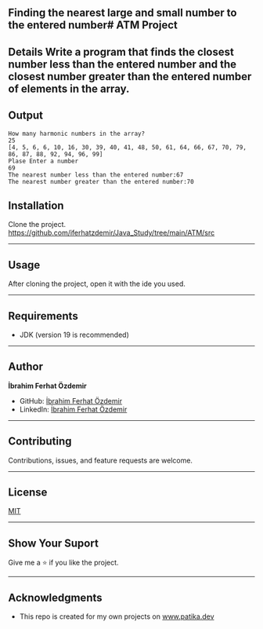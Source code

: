 ## Finding the nearest large and small number to the entered number# ATM Project


Details
Write a program that finds the closest number less than the entered number and the closest number greater than the entered number of elements in the array.
---

## Output
```
How many harmonic numbers in the array?
25
[4, 5, 6, 6, 10, 16, 30, 39, 40, 41, 48, 50, 61, 64, 66, 67, 70, 79, 86, 87, 88, 92, 94, 96, 99]
Plase Enter a number
69
The nearest number less than the entered number:67
The nearest number greater than the entered number:70

```




## Installation
Clone the project.
https://github.com/iferhatzdemir/Java_Study/tree/main/ATM/src

---

## Usage
After cloning the project, open it with the ide you used.

---

## Requirements
* JDK (version 19 is recommended)

---

## Author
**İbrahim Ferhat Özdemir**

* GitHub: [İbrahim Ferhat Özdemir](https://github.com/iferhatzdemir)
* LinkedIn: [İbrahim Ferhat Özdemir](https://www.linkedin.com/in/ibrahim-ferhat-%C3%B6zdemir-4304b4139/
  )
---

## Contributing
Contributions, issues, and feature requests are welcome.

---

## License

[MIT](https://choosealicense.com/licenses/mit/)

---

## Show Your Suport
Give me a &#11088; if you like the project.

---

## Acknowledgments
* This repo is created for my own projects on www.patika.dev